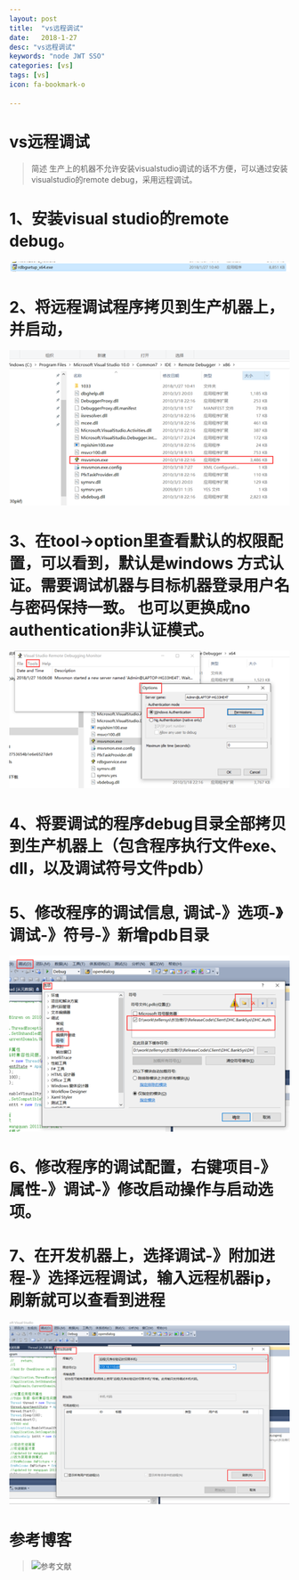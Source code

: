 ```yaml
---
layout: post
title:  "vs远程调试"
date:   2018-1-27
desc: "vs远程调试"
keywords: "node JWT SSO"
categories: [vs]
tags: [vs]
icon: fa-bookmark-o

---
```


vs远程调试
========

> 简述
生产上的机器不允许安装visualstudio调试的话不方便，可以通过安装visualstudio的remote debug，采用远程调试。

#  1、安装visual studio的remote debug。
![安装](https://raw.githubusercontent.com/Dickkk/dickkk.github.io/master/static/img/blog/安装.bmp)
# 2、将远程调试程序拷贝到生产机器上，并启动，
![拷贝](https://raw.githubusercontent.com/Dickkk/dickkk.github.io/master/static/img/blog/step2.bmp)
# 3、在tool->option里查看默认的权限配置，可以看到，默认是windows 方式认证。需要调试机器与目标机器登录用户名与密码保持一致。 也可以更换成no authentication非认证模式。
![认证](https://raw.githubusercontent.com/Dickkk/dickkk.github.io/master/static/img/blog/step2-2.bmp)

# 4、将要调试的程序debug目录全部拷贝到生产机器上（包含程序执行文件exe、dll，以及调试符号文件pdb）

# 5、修改程序的调试信息, 调试-》选项-》调试-》符号-》新增pdb目录
![pdb设置](https://raw.githubusercontent.com/Dickkk/dickkk.github.io/master/static/img/blog/step3.bmp)
# 6、修改程序的调试配置，右键项目-》属性-》调试-》修改启动操作与启动选项。

# 7、在开发机器上，选择调试-》附加进程-》选择远程调试，输入远程机器ip，刷新就可以查看到进程
![附加进程](https://raw.githubusercontent.com/Dickkk/dickkk.github.io/master/static/img/blog/step6.bmp)
# 参考博客

> ![参考文献](https://www.codeproject.com/Articles/146838/Remote-debugging-with-Visual-Studio-2010)

